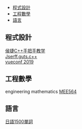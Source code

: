 
- [程式設計](#程式設計)
- [工程數學](#工程數學)
- [語言](#語言)


## 程式設計

[侯捷C++手把手教学](https://www.bilibili.com/video/av19038490) <br/>
[Jserff.guts.c++](https://www.youtube.com/channel/UCIm-u7l65hp5jboSJrB7U5w) <br/>
[vueconf 2019](https://www.youtube.com/watch?v=AnoZheeH0Nk) <br/>


## 工程數學

engineering mathematics
[MEE564](https://www.youtube.com/watch?v=QM0ATZRlbKQ&list=PLMrJAkhIeNNR2W2sPWsYxfrxcASrUt_9j)


## 語言
[日語1500單詞](https://www.youtube.com/watch?v=rhR8UBh3PAo&list=PLhN-jbLe4QCdeD12AIpipzWlRvojHzJl7)

